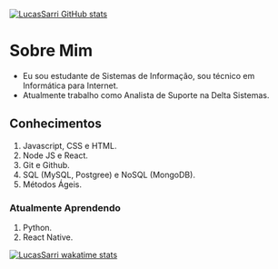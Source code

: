 [![LucasSarri GitHub stats](https://github-readme-stats.vercel.app/api?username=LucasSarri&show_icons=true&theme=github_dark)](https://github.com/LucasSarri/github-readme-stats)

# Sobre Mim
* Eu sou estudante de Sistemas de Informação, sou técnico em Informática para Internet.
* Atualmente trabalho como Analista de Suporte na Delta Sistemas.

## Conhecimentos
1. Javascript, CSS e HTML.
2. Node JS e React.
3. Git e Github.
4. SQL (MySQL, Postgree) e NoSQL (MongoDB).
5. Métodos Ágeis.

### Atualmente Aprendendo
1. Python.
2. React Native.

[![LucasSarri wakatime stats](https://github-readme-stats.vercel.app/api/wakatime?username=LucasSarri&theme=github_dark)](https://github.com/LucasSarri/github-readme-stats)
